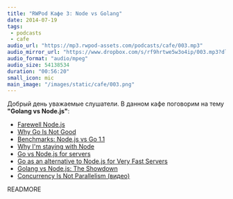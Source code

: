 ```yaml
---
title: "RWPod Кафе 3: Node vs Golang"
date: 2014-07-19
tags:
 - podcasts
 - cafe
audio_url: "https://mp3.rwpod-assets.com/podcasts/cafe/003.mp3"
audio_mirror_url: "https://www.dropbox.com/s/rf9hrtwe5w3o4ip/003.mp3?dl=1"
audio_format: "audio/mpeg"
audio_size: 54138534
duration: "00:56:20"
small_icon: mic
main_image: "/images/static/cafe/003.png"
---
```


Добрый день уважаемые слушатели. В данном кафе поговорим на тему **"Golang vs Node.js"**:

 - [Farewell Node.js](https://medium.com/code-adventures/4ba9e7f3e52b)
 - [Why Go Is Not Good](http://yager.io/programming/go.html)
 - [Benchmarks: Node.js vs Go 1.1](http://jaxbot.me/articles/benchmarks_nodejs_vs_go_11_5_27_2013)
 - [Why I'm staying with Node](https://medium.com/@ded/why-im-staying-with-node-e6fd3be62e34)
 - [Go vs Node.js for servers](http://www.reddit.com/r/golang/comments/1ye3z6/go_vs_nodejs_for_servers/)
 - [Go as an alternative to Node.js for Very Fast Servers](http://blog.safaribooksonline.com/2013/02/22/go-as-an-alternative-to-node-js-for-very-fast-servers/)
 - [Golang vs Node.js: The Showdown](http://www.polydaic.com/blog/go-vs-node-js)
 - [Concurrency Is Not Parallelism (видео)](https://www.youtube.com/watch?v=cN_DpYBzKso)


READMORE


